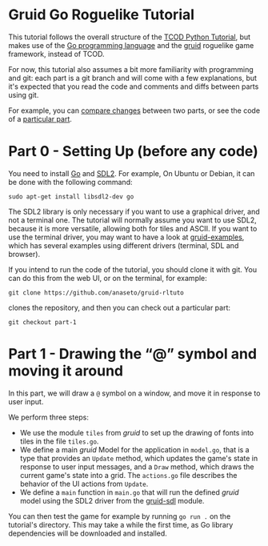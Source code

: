# Gruid Go Roguelike Tutorial

This tutorial follows the overall structure of the [TCOD Python
Tutorial](http://rogueliketutorials.com/tutorials/tcod/v2), but makes use of
the [Go programming language](https://golang.org/) and the
[gruid](https://github.com/anaseto/gruid) roguelike game framework, instead of
TCOD.

For now, this tutorial also assumes a bit more familiarity with programming and
git: each part is a git branch and will come with a few explanations, but it's
expected that you read the code and comments and diffs between parts using git.

For example, you can [compare
changes](https://github.com/anaseto/gruid-rltuto/compare/part-1...part-2)
between two parts, or see the code of a [particular
part](https://github.com/anaseto/gruid-rltuto/tree/part-1).

# Part 0 - Setting Up (before any code)

You need to install [Go](https://golang.org/) and
[SDL2](https://libsdl.org/download-2.0.php). For example, On Ubuntu or Debian,
it can be done with the following command:

```
sudo apt-get install libsdl2-dev go
```

The SDL2 library is only necessary if you want to use a
graphical driver, and not a terminal one. The tutorial will
normally assume you want to use SDL2, because it is more
versatile, allowing both for tiles and ASCII. If you want to use the terminal
driver, you may want to have a look at
[gruid-examples](https://github.com/anaseto/gruid-examples), which has several examples
using different drivers (terminal, SDL and browser).

If you intend to run the code of the tutorial, you should clone it with git.
You can do this from the web UI, or on the terminal, for example:

```
git clone https://github.com/anaseto/gruid-rltuto
```

clones the repository, and then you can check out a particular part:

```
git checkout part-1 
```

# Part 1 - Drawing the “@” symbol and moving it around

In this part, we will draw a `@` symbol on a window, and move it in response to
user input.

We perform three steps:

- We use the module `tiles` from *gruid* to set up the drawing of fonts into
  tiles in the file `tiles.go`.
- We define a main *gruid* Model for the application in `model.go`, that is a
  type that provides an `Update` method, which updates the game's state in
  response to user input messages, and a `Draw` method, which draws the current
  game's state into a grid. The `actions.go` file describes the behavior of the
  UI actions from `Update`.
- We define a `main` function in `main.go` that will run the defined *gruid*
  model using the SDL2 driver from the
  [gruid-sdl](https://github.com/anaseto/gruid-sdl) module.

You can then test the game for example by running `go run .` on the tutorial's
directory.  This may take a while the first time, as Go library dependencies
will be downloaded and installed.
